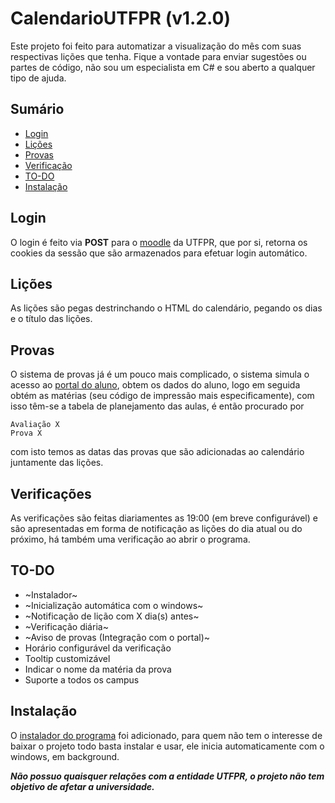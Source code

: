 # CalendarioUTFPR (v1.2.0)

Este projeto foi feito para automatizar a visualização do mês com suas respectivas lições que tenha.
Fique a vontade para enviar sugestões ou partes de código, não sou um especialista em C# e sou aberto a qualquer tipo de ajuda.

## Sumário

* [Login](#login)
* [Lições](#lições)
* [Provas](#provas)
* [Verificação](#verificações)
* [TO-DO](#to-do)
* [Instalação](#instalação)

## Login

O login é feito via **POST** para o [moodle](https://moodle.utfpr.edu.br) da UTFPR, que por si, retorna os cookies da sessão que são armazenados para efetuar login automático.

## Lições

As lições são pegas destrinchando o HTML do calendário, pegando os dias e o título das lições.

## Provas

O sistema de provas já é um pouco mais complicado, o sistema simula o acesso ao [portal do aluno](http://portal.utfpr.edu.br/alunos/portal-do-aluno), obtem os dados do aluno, logo em seguida obtém as matérias (seu código de impressão mais especificamente), com isso têm-se a tabela de planejamento das aulas, é então procurado por 

```
Avaliação X
Prova X
```
com isto temos as datas das provas que são adicionadas ao calendário juntamente das lições.

## Verificações

As verificações são feitas diariamentes as 19:00 (em breve configurável) e são apresentadas em forma de notificação as lições do dia atual ou do próximo, há também uma verificação ao abrir o programa.

## TO-DO

* ~Instalador~
* ~Inicialização automática com o windows~
* ~Notificação de lição com X dia(s) antes~
* ~Verificação diária~
* ~Aviso de provas (Integração com o portal)~
* Horário configurável da verificação
* Tooltip customizável
* Indicar o nome da matéria da prova
* Suporte a todos os campus

## Instalação

O [instalador do programa](https://github.com/luisflorido/CalendarioUTFPR/releases/download/1.2.0/Instalador.zip) foi adicionado, para quem não tem o interesse de baixar o projeto todo basta instalar e usar, ele inicia automaticamente com o windows, em background.

***Não possuo quaisquer relações com a entidade UTFPR, o projeto não tem objetivo de afetar a universidade.***
